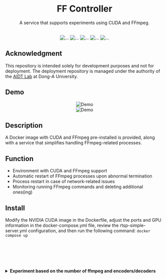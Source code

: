 <div align="center">

<h1>FF Controller</h1>
A service that supports experiments using CUDA and FFmpeg.<br/><br/>

<picture><img src="https://img.shields.io/badge/-Docker-2496ED?style=flat-square&logo=docker&logoColor=FFFFFF" alt="..."></picture>
<picture><img src="https://img.shields.io/badge/-CUDA-76B900?style=flat-square&logo=nvidia&logoColor=FFFFFF" alt="..."></picture>
<picture><img src="https://img.shields.io/badge/-Python3-3776AB?style=flat-square&logo=python&logoColor=FFFFFF" alt="..."></picture>
<picture><img src="https://img.shields.io/badge/-Bash-4EAA25?style=flat-square&logo=gnubash&logoColor=FFFFFF" alt="..."></picture>
<picture><img src="https://img.shields.io/badge/-FFMPEG-007808?style=flat-square&logo=ffmpeg&logoColor=FFFFFF" alt="..."></picture>

</div>

## Acknowledgment

This repository is intended solely for development purposes and not for deployment. The deployment repository is managed under the authority of the [AIDT Lab](https://aidtlab-dau.github.io/) at Dong-A University.

## Demo

<div align="center">

![Demo](https://github.com/user-attachments/assets/0f14420c-a12b-4ba0-a715-c6431ad9adb5)  
![Demo](https://github.com/user-attachments/assets/8bdd13ef-c9aa-49dd-b311-df92b803e459)


</div>

## Description

A Docker image with CUDA and FFmpeg pre-installed is provided, along with a service that simplifies handling FFmpeg-related processes.

## Function

- Environment with CUDA and FFmpeg support
- Automatic restart of FFmpeg processes upon abnormal termination
- Process restart in case of network-related issues
- Monitoring running FFmpeg commands and deleting additional ones(ing)

## Install

Modify the NVIDIA CUDA image in the Dockerfile, adjust the ports and GPU information in the docker-compose.yml file, review the rtsp-simple-server.yml configuration, and then run the following command: ```docker compose up```

<br/><br/>
---
<details>
  <summary><strong>Experiment based on the number of ffmpeg and encoders/decoders</strong></summary>
  <br/>Creating separate processes for each session resulted in significantly higher performance<br/>
  than opening multiple sessions with a single ffmpeg process. Therefore, we will fix it so that each process has only one session.<br/><br/>

  Each test condition is listed in the format:<br/>
**Preset, Resolution, Frame rate, Number of sessions**<br/>

All values in the table represent **average FPS (Frames Per Second)** under the specified condition.<br/>

---

### Test: 5, 1280x960, 15 FPS, 12 sessions

| Metric                  | RTX A6000 | A16    |
|-------------------------|-----------|--------|
| Avg. Encoder Usage (%) | 71.59     | 51.12  |
| Avg. Decoder Usage (%) | 8.77      | 4.89   |
| Avg. Frame Rate (FPS)  | 21.59     | 17.77  |

---

### Test: 5, 1280x960, 15 FPS, 3 sessions

| Metric                  | RTX A6000 | A16    |
|-------------------------|-----------|--------|
| Avg. Encoder Usage (%) | 12.59     | 11.19  |
| Avg. Decoder Usage (%) | 1.21      | 1.00   |
| Avg. Frame Rate (FPS)  | 18.81     | 16.93  |

---

### Test: 5, 3820x2160, 15 FPS, 3 sessions

| Metric                  | RTX A6000 | A16    |
|-------------------------|-----------|--------|
| Avg. Encoder Usage (%) | 57.58     | 51.15  |
| Avg. Decoder Usage (%) | 4.32      | 3.52   |
| Avg. Frame Rate (FPS)  | 9.12      | 7.92   |

---

### Test: 5, 3820x2160, 15 FPS, 10 sessions

| Metric                  | RTX A6000 | A16    |
|-------------------------|-----------|--------|
| Avg. Encoder Usage (%) | 65.23     | 35.04  |
| Avg. Decoder Usage (%) | 16.79     | 7.92   |
| Avg. Frame Rate (FPS)  | 11.42     | 6.40   |

---
---

### Streaming Performance: 4K (3820x2160), 15 FPS, 3 Sessions

Each test varies by the number of **active presets**.  
All values represent **average performance metrics** (FPS or percentage usage).

---

### Test: 5 Presets

| Metric                  | RTX A6000 | A16    |
|-------------------------|-----------|--------|
| Avg. Encoder Usage (%) | 57.58     | 51.15  |
| Avg. Decoder Usage (%) | 4.32      | 3.52   |
| Avg. Frame Rate (FPS)  | 9.12      | 7.92   |

---

### Test: 4 Presets

| Metric                  | RTX A6000 | A16    |
|-------------------------|-----------|--------|
| Avg. Encoder Usage (%) | 45.33     | 39.48  |
| Avg. Decoder Usage (%) | 4.41      | 3.44   |
| Avg. Frame Rate (FPS)  | 9.15      | 9.31   |

---

### Test: 3 Presets

| Metric                  | RTX A6000 | A16    |
|-------------------------|-----------|--------|
| Avg. Encoder Usage (%) | 33.03     | 27.60  |
| Avg. Decoder Usage (%) | 4.35      | 3.53   |
| Avg. Frame Rate (FPS)  | 10.24     | 9.77   |

---
---
Therefore, further investigation is needed to determine whether increasing the number of encoders provides a tangible advantage.
</details>
